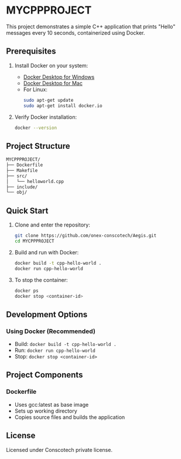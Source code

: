# MYCPPPROJECT

This project demonstrates a simple C++ application that prints "Hello" messages every 10 seconds, containerized using Docker.

## Prerequisites

1. Install Docker on your system:
   - [Docker Desktop for Windows](https://docs.docker.com/desktop/install/windows-install/)
   - [Docker Desktop for Mac](https://docs.docker.com/desktop/install/mac-install/)
   - For Linux:
     ```bash
     sudo apt-get update
     sudo apt-get install docker.io
     ```

2. Verify Docker installation:
   ```bash
   docker --version
   ```

## Project Structure 
```bash
MYCPPPROJECT/
├── Dockerfile
├── Makefile
├── src/
│   └── helloworld.cpp
├── include/
└── obj/
```

## Quick Start

1. Clone and enter the repository:
   ```bash
   git clone https://github.com/onex-conscotech/Aegis.git
   cd MYCPPPROJECT
   ```

2. Build and run with Docker:
   ```bash
   docker build -t cpp-hello-world .
   docker run cpp-hello-world
   ```

3. To stop the container:
   ```bash
   docker ps
   docker stop <container-id>
   ```

## Development Options

### Using Docker (Recommended)
- Build: `docker build -t cpp-hello-world .`
- Run: `docker run cpp-hello-world`
- Stop: `docker stop <container-id>`



## Project Components

### Dockerfile
- Uses gcc:latest as base image
- Sets up working directory
- Copies source files and builds the application

## License

Licensed under Conscotech private license.